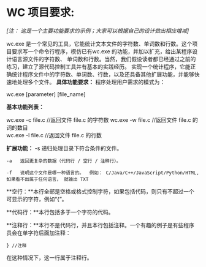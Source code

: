 # WC 项目要求:

 *[注： 这是一个主要功能要求的示例；大家可以根据自己的设计做出相应增减]*

wc.exe 是一个常见的工具，它能统计文本文件的字符数、单词数和行数。这个项目要求写一个命令行程序，模仿已有wc.exe 的功能，并加以扩充，给出某程序设计语言源文件的字符数、
单词数和行数。当然，我们假设读者都已经通过之前的练习，建立了源代码控制工具并有基本的实践经历。
实现一个统计程序，它能正确统计程序文件中的字符数、单词数、行数，以及还具备其他扩展功能，并能够快速地处理多个文件。
**具体功能要求：**
程序处理用户需求的模式为：

wc.exe [parameter] [file_name]

**基本功能列表：**

wc.exe -c file.c     //返回文件 file.c 的字符数
wc.exe -w file.c    //返回文件 file.c 的词的数目  
wc.exe -l file.c      //返回文件 file.c 的行数

**扩展功能：**
    -s   递归处理目录下符合条件的文件。

    -a   返回更复杂的数据（代码行 / 空行 / 注释行）。
    
    -f   说明这个文件是哪一种语言的。  例如： C/Java/C++/JavaScript/Python/HTML,  如果看不出属于任何语言， 就输出 TXT  

 

**空行：**本行全部是空格或格式控制字符，如果包括代码，则只有不超过一个可显示的字符，例如“{”。

**代码行：**本行包括多于一个字符的代码。

**注释行：**本行不是代码行，并且本行包括注释。一个有趣的例子是有些程序员会在单字符后面加注释：

    } //注释

在这种情况下，这一行属于注释行。